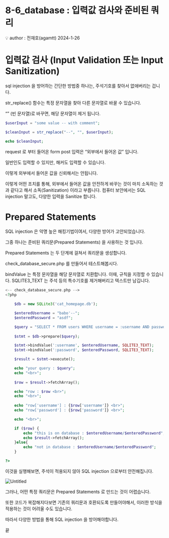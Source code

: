 # 8-6_database : 입력값 검사와 준비된 쿼리

<aside>
💡 author : 전재호(agamtt) 2024-1-26

</aside>

# 입력값 검사 (Input Validation 또는 Input Sanitization)

sql injection 을 방어하는 간단한 방법중 하나는, 주석기호를 찾아서 없애버리는 겁니다.

str_replace() 함수는 특정 문자열을 찾아 다른 문자열로 바꿀 수 있습니다.

“” (빈 문자열)로 바꾸면, 해당 문자열이 제거 됩니다.

```php
$userInput = "some value -- with comment";

$cleanInput = str_replace("--", "", $userInput);

echo $cleanInput;
```

request 로 부터 들어온 form post 입력은 “외부에서 들어온 값” 입니다.

일반인도 입력할 수 있지만, 해커도 입력할 수 있습니다.

이렇게 외부에서 들어온 값을 신뢰해서는 안됩니다.

이렇게 어떤 조치를 통해, 외부에서 들어온 값을 안전하게 바꾸는 것이 마치 소독하는 것과 같다고 해서 소독(Sanitization) 이라고 부릅니다. 컴퓨터 보안에서는 SQL injection 말고도, 다양한 입력을 Sanitize 합니다.

# Prepared Statements

SQL injection 은 악명 높은 해킹기법이여서, 다양한 방어가 고안되었습니다.

그중 하나는 준비된 쿼리문(Prepared Statements) 을 사용하는 것 입니다.

Prepared Statements 는 두 단계에 걸쳐서 쿼리문을 생성합니다.

check_database_secure.php 를 만들어서 테스트해봅시다.

bindValue 는 특정 문자열을 해당 문자열로 치환합니다. 이때, 규칙을 지정할 수 있습니다. SQLITE3_TEXT 는 주석 등의 특수기호를 제거해버리고 텍스트만 남깁니다.

```php
<-- check_database_secure.php -->
<?php

    $db = new SQLite3('cat_homepage.db');

    $enteredUsername = "babo'--";
    $enteredPassword = "asdf";

    $query = "SELECT * FROM users WHERE username = :username AND password = :password";
    
    $stmt = $db->prepare($query);

    $stmt->bindValue(':username', $enteredUsername, SQLITE3_TEXT);
    $stmt->bindValue(':password', $enteredPassword, SQLITE3_TEXT);

    $result = $stmt->execute();

    echo "your query : $query";
    echo "<br>";
    
    $row = $result->fetchArray();

    echo "row : $row <br>";
    echo "<br>";
    
    echo "row['username'] : {$row['username']} <br>";
    echo "row['password'] : {$row['password']} <br>";

    echo "<br>";

    if ($row) {
        echo "this is on database : $enteredUsername/$enteredPassword";
        echo $result->fetchArray();
    }else{
        echo "not in database : $enteredUsername/$enteredPassword";
    }

?>
```

이것을 실행해보면, 주석이 적용되지 않아 SQL injection 으로부터 안전해집니다.

![Untitled](Untitled%20566.png)

그러나, 어떤 특정 쿼리문은 Prepared Statements 로 만드는 것이 어렵습니다.

또한 코드가 복잡해지다보면 기존의 쿼리문과 호환되도록 만들어야해서, 이러한 방식을 적용하는 것이 어려울 수도 있습니다.

따라서 다양한 방법을 통해 SQL injection 을 방어해야합니다.

끝